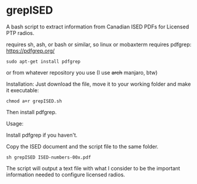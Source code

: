 # grepISED
A bash script to extract information from Canadian ISED PDFs for Licensed PTP radios.

requires sh, ash, or bash or similar, so linux or mobaxterm
requires pdfgrep: https://pdfgrep.org/
    
    sudo apt-get install pdfgrep

or from whatever repository you use (I use ~~arch~~ manjaro, btw)


Installation:
Just download the file, move it to your working folder and make it executable:

    chmod a+r grepISED.sh

Then install pdfgrep.


Usage:

Install pdfgrep if you haven't.

Copy the ISED document and the script file to the same folder.

    sh grepISED ISED-numbers-00x.pdf


The script will output a text file with what I consider to be the important information needed to configure licensed radios.
